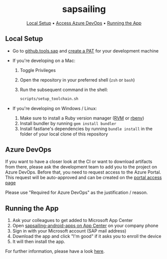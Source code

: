 <h1 align="center">sapsailing</h1>

<p align="center">
  <a href="#local-setup">Local Setup</a> •
  <a href="#azure-devops">Access Azure DevOps</a> •
  <a href="#running-the-app">Running the App</a>
</p>


## Local Setup

* Go to [github.tools.sap](https://github.tools.sap) and [create a PAT](https://docs.github.com/en/github/authenticating-to-github/keeping-your-account-and-data-secure/creating-a-personal-access-token) for your development machine
* If you're developing on a Mac:

    1. Toggle Privileges
    2. Open the repository in your preferred shell (`zsh` or `bash`)
    3. Run the subsequent command in the shell:

        ```sh
        scripts/setup_toolchain.sh
        ```
* If you're developing on Windows / Linux:
    1. Make sure to install a Ruby version manager ([RVM](https://rvm.io/rvm/install) or [rbenv](https://github.com/rbenv/rbenv))
    2. Install bundler by running `gem install bundler`
    3. Install fastlane's dependencies by running `bundle install` in the folder of your local clone of this repository

## Azure DevOps
If you want to have a closer look at the CI or want to download artifacts from there, please ask the development team to add you to the project on Azure DevOps. Before that, you need to request access to the Azure Portal. This request will be auto-approved and can be created on the [portal access page](https://myaccess.microsoft.com/@sap.onmicrosoft.com#/access-packages/d55ad7db-69af-4da5-8520-de187364513d)

Please use "Required for Azure DevOps" as the justification / reason.

## Running the App

1. Ask your colleagues to get added to Microsoft App Center
2. Open [sapsailing-android-apps on App Center](https://install.appcenter.ms/orgs/sapsailing/apps/sapsailing-android-apps) on your company phone
3. Sign in with your Microsoft account (SAP mail address)
4. Download the app and click "I'm good" if it asks you to enroll the device
5. It will then install the app.

For further information, please have a look [here](https://pages.github.tools.sap/SAPMobile/Documentation/howto/app-center/).

